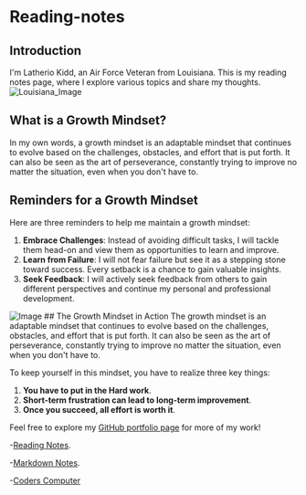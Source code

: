 # Reading-notes

## Introduction
I'm Latherio Kidd, an  Air Force Veteran from Louisiana. This is my reading notes page, where I explore various topics and share my thoughts.
![Louisiana_Image](https://github.com/LatherioK0818/reading-notes/assets/80198308/b0de4798-6ebb-4b64-80a3-f92b27dcf924) 

## What is a Growth Mindset?
In my own words, a growth mindset is an adaptable mindset that continues to evolve based on the challenges, obstacles, and effort that is put forth. It can also be seen as the art of perseverance, constantly trying to improve no matter the situation, even when you don't have to.

## Reminders for a Growth Mindset
Here are three reminders to help me maintain a growth mindset:
1. **Embrace Challenges**: Instead of avoiding difficult tasks, I will tackle them head-on and view them as opportunities to learn and improve.
2. **Learn from Failure**: I will not fear failure but see it as a stepping stone toward success. Every setback is a chance to gain valuable insights.
3. **Seek Feedback**: I will actively seek feedback from others to gain different perspectives and continue my personal and professional development.
<img src="untitled.jpg" alt="Image" class="center">
## The Growth Mindset in Action
The growth mindset is an adaptable mindset that continues to evolve based on the challenges, obstacles, and effort that is put forth. It can also be seen as the art of perseverance, constantly trying to improve no matter the situation, even when you don't have to.

To keep yourself in this mindset, you have to realize three key things:
1. **You have to put in the Hard work**.
2. **Short-term frustration can lead to long-term improvement**.
3. **Once you succeed, all effort is worth it**.

Feel free to explore my [GitHub portfolio page](https://github.com/latheriok0818) for more of my work!

-[Reading Notes](https://latheriok0818.github.io/reading-notes/).

-[Markdown Notes](https://latheriok0818.github.io//reading-notes/markdown).

-[Coders Computer](https://latheriok0818.github.io/reading-notes/coderscomputer)
